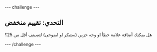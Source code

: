 --- challenge ---

## التحدي: تقييم منخفض

هل يمكنك أضافة علامة خطأ او وجه حزين (ستيكر او ايموجي) لتصينف أقل من 25؟

--- /challenge ---